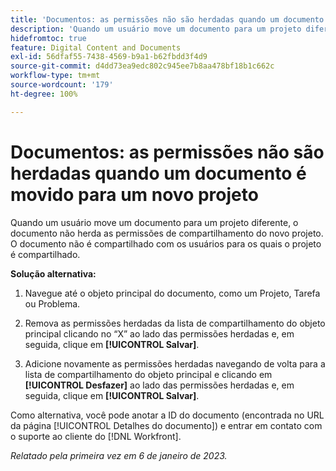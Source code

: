 ```yaml
---
title: 'Documentos: as permissões não são herdadas quando um documento é movido para um novo projeto'
description: 'Quando um usuário move um documento para um projeto diferente, o documento não herda as permissões de compartilhamento do novo projeto. O documento não é compartilhado com os usuários para os quais o projeto é compartilhado. '
hidefromtoc: true
feature: Digital Content and Documents
exl-id: 56dfaf55-7438-4569-b9a1-b62fbdd3f4d9
source-git-commit: d4dd73ea9edc802c945ee7b8aa478bf18b1c662c
workflow-type: tm+mt
source-wordcount: '179'
ht-degree: 100%

---
```


# Documentos: as permissões não são herdadas quando um documento é movido para um novo projeto

<!-- This Known Issue is on the TOC for both Workfront and Workfront Proof-->

<!--Won't fix tab: Valid issue, won't fix.-->

Quando um usuário move um documento para um projeto diferente, o documento não herda as permissões de compartilhamento do novo projeto. O documento não é compartilhado com os usuários para os quais o projeto é compartilhado.

**Solução alternativa:**

1. Navegue até o objeto principal do documento, como um Projeto, Tarefa ou Problema.

1. Remova as permissões herdadas da lista de compartilhamento do objeto principal clicando no “X” ao lado das permissões herdadas e, em seguida, clique em **[!UICONTROL Salvar]**.

1. Adicione novamente as permissões herdadas navegando de volta para a lista de compartilhamento do objeto principal e clicando em **[!UICONTROL Desfazer]** ao lado das permissões herdadas e, em seguida, clique em **[!UICONTROL Salvar]**.

Como alternativa, você pode anotar a ID do documento (encontrada no URL da página [!UICONTROL Detalhes do documento]) e entrar em contato com o suporte ao cliente do [!DNL Workfront].

_Relatado pela primeira vez em 6 de janeiro de 2023._
